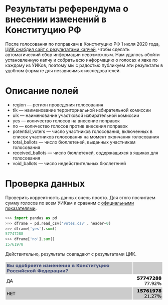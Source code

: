 # Результаты референдума о внесении изменений в Конституцию РФ

После голосования по поправкам в Конституцию РФ 1 июля 2020 года, [ЦИК снабдил сайт с результатами капчей](https://meduza.io/news/2020/07/01/na-sayte-tsik-s-yavkoy-i-rezultatami-golosovaniy-poyavilas-kapcha-chtoby-dannye-nelzya-bylo-skachat-avtomaticheski), чтобы сделать автоматический сбор информации невозможным. Нам удалось обойти установленную капчу и собрать всю информацию о голосах и явке по каждому из УИКов, поэтому мы с радостью публикуем эти результаты в удобном формате для независимых исследователей.

# Описание полей

* region &mdash; регион проведения голосования
* tik &mdash; наименование территориальной избирательной комиссии
* uik &mdash; наименование участковой избирательной комиссии
* yes &mdash; количество голосов на внесение поправок
* no &mdash; количество голосов против внесения поправок
* potential_voters &mdash; число участников голосования, включенных в список участников голосования на момент окончания голосования
* total_ballots &mdash; число бюллетеней, выданных участникам голосования
* received_ballots &mdash; число бюллетеней, содержащихся в ящиках для голосования
* void_ballots &mdash; число недействительных бюллетеней

# Проверка данных

Проверить корректность данных очень просто. Для этого посчитаем сумму голосов по всем УИКам и сравним с [официальными показателями](http://www.vybory.izbirkom.ru/region/region/izbirkom?action=show&root=1&tvd=100100163596969&vrn=100100163596966&region=0&global=1&sub_region=0&prver=0&pronetvd=null&vibid=100100163596969&type=232).

```python
>>> import pandas as pd
>>> dframe = pd.read_csv('votes.csv', header=0)
>>> dframe['yes'].sum()
57747288
>>> dframe['no'].sum()
15761978
```

Действительно, результаты совпадают с результатами ЦИК.

![](official.png)
